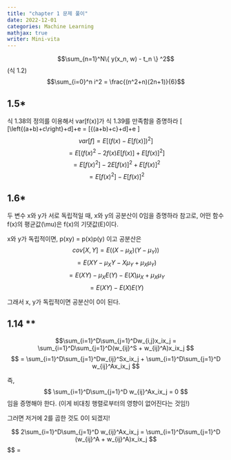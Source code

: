 ```yaml
---
title: "chapter 1 문제 풀이"
date: 2022-12-01
categories: Machine Learning
mathjax: true
writer: Mini-vita
---
```


$$\sum_{n=1}^N\{ y(x_n, w) - t_n \} ^2$$   (식 1.2)
$$\sum_{i=0}^n i^2 = \frac{(n^2+n)(2n+1)}{6}$$


## 1.5* 
식 1.38의 정의를 이용해서 var[f(x)]가 식 1.39를 만족함을 증명하라
\[ [\left\{(a+b)+c\right\}+d]+e = [{(a+b)+c}+d]+e \]
$$var[f] = E[(f(x) - E[f(x)])^2] $$
$$       = E[(f(x)^2 - 2f(x)E[f(x)] + E[f(x)]^2] $$
$$       = E[f(x)^2] - 2E[f(x)]^2 + E[f(x)]^2 $$
$$       = E[f(x)^2] - E[f(x)]^2 $$


## 1.6* 
두 변수 x와 y가 서로 독립적일 때, x와 y의 공분산이 0임을 증명하라
참고로, 어떤 함수 f(x)의 평균값(\mu)은 f(x)의 기댓값(E)이다.

x와 y가 독립적이면, p(xy) = p(x)p(y) 이고
공분산은
$$cov[X, Y] = E((X - \mu_X)(Y - \mu_Y)) $$
$$          = E(XY - \mu_XY - X\mu_Y + \mu_X\mu_Y) $$
$$          = E(XY) - \mu_XE(Y) - E(X)\mu_X + \mu_X\mu_Y $$
$$          = E(XY) - E(X)E(Y) $$

그래서 x, y가 독립적이면 공분산이 0이 된다. 


## 1.14 **
$$\sum_{i=1}^D\sum_{j=1}^Dw_{i,j}x_ix_j = \sum_{i=1}^D\sum_{j=1}^D(w_{ij}^S + w_{ij}^A)x_ix_j $$
$$                                      = \sum_{i=1}^D\sum_{j=1}^Dw_{ij}^Sx_ix_j + \sum_{i=1}^D\sum_{j=1}^D w_{ij}^Ax_ix_j $$

즉, 
$$ \sum_{i=1}^D\sum_{j=1}^D w_{ij}^Ax_ix_j = 0 $$
임을 증명해야 한다. (이게 비대칭 행렬로부터의 영향이 없어진다는 것임!)

그러면 저거에 2를 곱한 것도 0이 되겠지! 

$$ 2\sum_{i=1}^D\sum_{j=1}^D w_{ij}^Ax_ix_j = \sum_{i=1}^D\sum_{j=1}^D (w_{ij}^A + w_{ij}^A)x_ix_j $$
$$                                          = 







